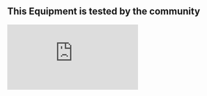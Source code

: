 ## This Equipment is tested by the community

<embed src="https://github.com/SteveMutter/autodarts-Community-Docs/blob/main/source/Working_Equipment_for_Autodarts.pdf" type="application/pdf">
